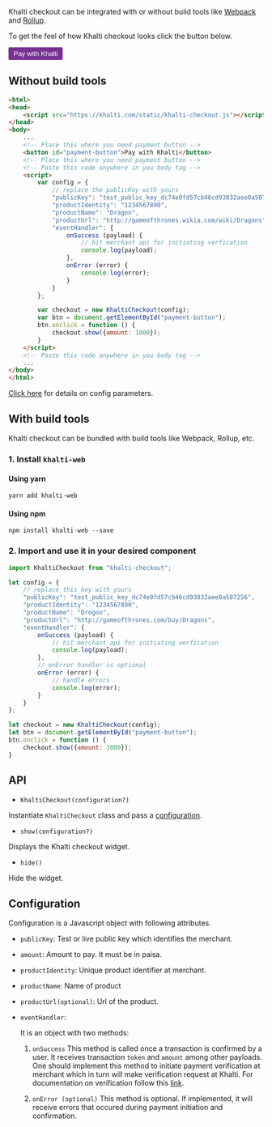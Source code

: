 Khalti checkout can be integrated with or without build tools like 
[Webpack](https://github.com/webpack/webpack) and [Rollup](https://github.com/rollup/rollup).

To get the feel of how Khalti checkout looks click the button below.

<button id="payment-button" style="background-color: #773292; color: #fff; border: none; padding: 5px 10px; border-radius: 2px">Pay with Khalti</button>

## Without build tools

```html
<html>
<head>
	<script src="https://khalti.com/static/khalti-checkout.js"></script>
</head>
<body>
	...
	<!-- Place this where you need payment button -->
	<button id="payment-button">Pay with Khalti</button>
	<!-- Place this where you need payment button -->
	<!-- Paste this code anywhere in you body tag -->
	<script>
		var config = {
			// replace the publicKey with yours
			"publicKey": "test_public_key_dc74e0fd57cb46cd93832aee0a507256",
			"productIdentity": "1234567890",
			"productName": "Dragon",
			"productUrl": "http://gameofthrones.wikia.com/wiki/Dragons",
			"eventHandler": {
				onSuccess (payload) {
					// hit merchant api for initiating verfication
					console.log(payload);
				},
				onError (error) {
					console.log(error);
				}
			}
		};

		var checkout = new KhaltiCheckout(config);
		var btn = document.getElementById("payment-button");
		btn.onclick = function () {
			checkout.show({amount: 1000});
		}
	</script>
	<!-- Paste this code anywhere in you body tag -->
	...
</body>
</html>
```

[Click here](#configuration) for details on config parameters.

## With build tools
Khalti checkout can be bundled with build tools like Webpack, Rollup, etc.

### 1. Install `khalti-web`
#### Using yarn
`yarn add khalti-web`

#### Using npm
`npm install khalti-web --save`

### 2. Import and use it in your desired component
```javascript
import KhaltiCheckout from "khalti-checkout";

let config = {
	// replace this key with yours
	"publicKey": "test_public_key_dc74e0fd57cb46cd93832aee0a507256",
	"productIdentity": "1234567890",
	"productName": "Drogon",
	"productUrl": "http://gameofthrones.com/buy/Dragons",
	"eventHandler": {
		onSuccess (payload) {
			// hit merchant api for initiating verfication
			console.log(payload);
		},
		// onError handler is optional
		onError (error) {
			// handle errors
			console.log(error);
		}
	}
};

let checkout = new KhaltiCheckout(config);
let btn = document.getElementById("payment-button");
btn.onclick = function () {
	checkout.show({amount: 1000});
}
```

## API

- `KhaltiCheckout(configuration?)`

Instantiate `KhaltiCheckout` class and pass a [configuration](#descriptions-of-attributes).

- `show(configuration?)`

Displays the Khalti checkout widget.

- `hide()`

Hide the widget.

## Configuration
Configuration is a Javascript object with following attributes.

- `publicKey`: Test or live public key which identifies the merchant.

- `amount`: Amount to pay. It must be in paisa.

- `productIdentity`: Unique product identifier at merchant.

- `productName`: Name of product

- `productUrl(optional)`: Url of the product.

- `eventHandler`:
	
	It is an object with two methods:

	1. `onSuccess`
		This method is called once a transaction is confirmed by a user.
		It receives transaction `token` and `amount` among other payloads.
		One should implement this method to initiate payment verification 
		at merchant which in turn will make verification request at Khalti.
		For documentation on verification follow this [link](./../api/verification.md).

	2. `onError (optional)`
		This method is optional. If implemented, it will receive errors that occured during payment initiation and confirmation.
	
<script src="https://khalti.com/static/khalti-checkout.js"></script>
<script>
        var config = {
            // replace the publicKey with yours
            "publicKey": "test_public_key_dc74e0fd57cb46cd93832aee0a507256",
            "productIdentity": "1234567890",
            "productName": "Dragon",
            "productUrl": "http://gameofthrones.wikia.com/wiki/Dragons",
            "eventHandler": {
                onSuccess (payload) {
                    // hit merchant api for initiating verfication
                    console.log(payload);
                },
                onError (error) {
                    console.log(error);
                }
            }
        };

        var checkout = new KhaltiCheckout(config);
        var btn = document.getElementById("payment-button");
        btn.onclick = function () {
            checkout.show({amount: 1000});
        }
</script>

